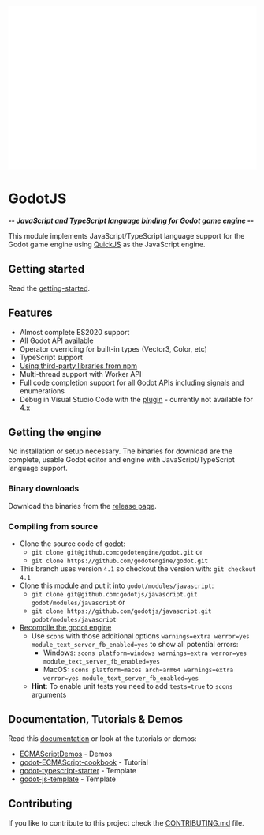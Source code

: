 <picture>
  <source media="(min-width: 720px)" srcset="docs/header.svg">
  <img src="docs/header-mobile.svg" width="900" height="330" alt="GodotJS Logo">
</picture>

# **GodotJS**

***-- JavaScript and TypeScript language binding for Godot game engine --***

This module implements JavaScript/TypeScript language support for the Godot game engine using [QuickJS](https://bellard.org/quickjs/) as the JavaScript engine.


## Getting started

Read the [getting-started](https://godotjs.github.io/documentation/getting-started/).

## Features

- Almost complete ES2020 support
- All Godot API available
- Operator overriding for built-in types (Vector3, Color, etc)
- TypeScript support
- [Using third-party libraries from npm](https://github.com/GodotExplorer/ECMAScriptDemos/tree/master/npm_module)
- Multi-thread support with Worker API
- Full code completion support for all Godot APIs including signals and enumerations
- Debug in Visual Studio Code with the [plugin](https://marketplace.visualstudio.com/items?itemName=geequlim.godot-javascript-debug) - currently not available for 4.x

## Getting the engine

No installation or setup necessary. The binaries for download are the complete, usable Godot editor and engine with JavaScript/TypeScript language support.

### Binary downloads

Download the binaries from the [release page](https://github.com/GodotExplorer/ECMAScript/releases).

### Compiling from source

- Clone the source code of [godot](https://github.com/godotengine/godot):
  - `git clone git@github.com:godotengine/godot.git` or
  - `git clone https://github.com/godotengine/godot.git`
- This branch uses version `4.1` so checkout the version with: `git checkout 4.1`
- Clone this module and put it into `godot/modules/javascript`:
  - `git clone git@github.com:godotjs/javascript.git godot/modules/javascript` or
  - `git clone https://github.com/godotjs/javascript.git godot/modules/javascript`
- [Recompile the godot engine](https://docs.godotengine.org/en/4.1/development/compiling/index.html)
  - Use `scons` with those additional options `warnings=extra werror=yes module_text_server_fb_enabled=yes` to show all potential errors:
    - Windows: `scons platform=windows warnings=extra werror=yes module_text_server_fb_enabled=yes`
    - MacOS: `scons platform=macos arch=arm64 warnings=extra werror=yes module_text_server_fb_enabled=yes`
  - **Hint**: To enable unit tests you need to add ``tests=true`` to `scons` arguments 

## Documentation, Tutorials & Demos


Read this [documentation](https://godotjs.github.io/documentation/getting-started/) or look at the tutorials or demos:

- [ECMAScriptDemos](https://github.com/godotjs/javascriptDemos) - Demos
- [godot-ECMAScript-cookbook](https://github.com/why-try313/godot-ECMAScript-cookbook/wiki) - Tutorial
- [godot-typescript-starter](https://github.com/citizenll/godot-typescript-starter) - Template
- [godot-js-template](https://github.com/fukaraadam-workspace/godot-js-template) - Template

## Contributing

If you like to contribute to this project check the [CONTRIBUTING.md](https://github.com/godotjs/javascript/blob/master/CONTRIBUTING.md) file.
